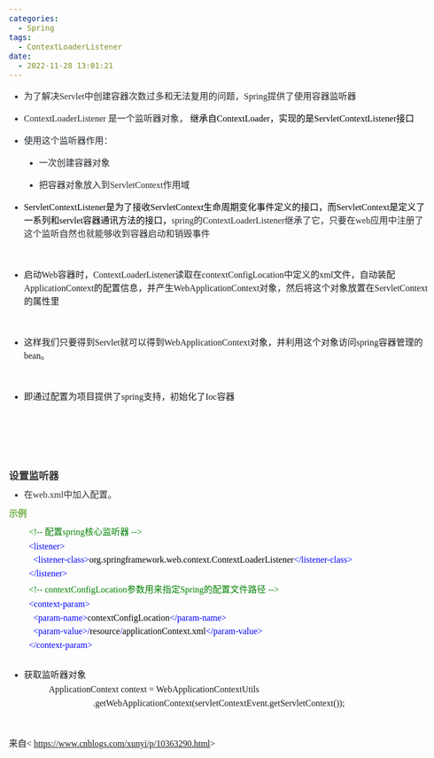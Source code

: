 ```yaml
---
categories:
  - Spring
tags:
  - ContextLoaderListener
date:
  - 2022-11-28 13:01:21
---
```


<body lang=zh-CN style='font-family:"Microsoft YaHei UI";font-size:12.0pt'>
<!--StartFragment-->

<div style='direction:ltr;border-width:100%'>

<div style='direction:ltr;margin-top:0in;margin-left:0in;width:7.9263in'>

<div style='direction:ltr;margin-top:0in;margin-left:0in;width:7.9263in'>

<ul type=disc style='direction:ltr;unicode-bidi:embed;margin-top:0in;
 margin-bottom:0in'>
 <li style='margin-top:0;margin-bottom:0;vertical-align:middle;margin-top:0pt;
     margin-bottom:12pt;color:#24292E'><span style='font-family:"Microsoft YaHei UI";
     font-size:12.0pt' lang=zh-CN>为了解决</span><span style='font-family:"Comic Sans MS";
     font-size:12.0pt' lang=en-US>Servlet</span><span style='font-family:"Microsoft YaHei UI";
     font-size:12.0pt' lang=zh-CN>中创建容器次数过多和无法复用的问题，</span><span
     style='font-family:"Comic Sans MS";font-size:12.0pt' lang=en-US>Spring</span><span
     style='font-family:"Microsoft YaHei UI";font-size:12.0pt' lang=zh-CN>提供了使用容器监听器</span></li>
 <li style='margin-top:0;margin-bottom:0;vertical-align:middle;margin-top:0pt;
     margin-bottom:12pt;color:#24292E'><span style='font-family:"Comic Sans MS";
     font-size:12.0pt;color:#24292E'>ContextLoaderListener </span><span
     style='font-family:"Microsoft YaHei UI";font-size:12.0pt;color:#24292E'>是一个监听器对象，
     </span><span style='font-family:"Microsoft YaHei UI";font-size:12.0pt;
     color:black'>继承自</span><span style='font-family:"Comic Sans MS";
     font-size:12.0pt;color:black'>ContextLoader</span><span style='font-family:
     "Microsoft YaHei UI";font-size:12.0pt;color:black'>，实现的是</span><span
     style='font-family:"Comic Sans MS";font-size:12.0pt;color:black'>ServletContextListener</span><span
     style='font-family:"Microsoft YaHei UI";font-size:12.0pt;color:black'>接口</span></li>
 <li style='margin-top:0;margin-bottom:0;vertical-align:middle;margin-top:0pt;
     margin-bottom:12pt;color:#24292E'><span style='font-family:"Microsoft YaHei UI";
     font-size:12.0pt'>使用这个监听器作用：</span></li>
 <ul type=disc style='direction:ltr;unicode-bidi:embed;margin-top:0in;
  margin-bottom:0in'>
  <li style='margin-top:0;margin-bottom:0;vertical-align:middle;margin-top:
      0pt;margin-bottom:12pt;color:#24292E'><span style='font-family:"Microsoft YaHei UI";
      font-size:12.0pt'>一次创建容器对象</span></li>
  <li style='margin-top:0;margin-bottom:0;vertical-align:middle;margin-top:
      0pt;margin-bottom:12pt;color:#24292E'><span style='font-family:"Microsoft YaHei UI";
      font-size:12.0pt'>把容器对象放入到</span><span style='font-family:"Comic Sans MS";
      font-size:12.0pt'>ServletContext</span><span style='font-family:"Microsoft YaHei UI";
      font-size:12.0pt'>作用域</span></li>
 </ul>
 <li style='margin-top:0;margin-bottom:0;vertical-align:middle;color:#24292E'><span
     style='font-family:"Comic Sans MS";font-size:12.0pt;color:black'>ServletContextListener</span><span
     style='font-family:"Microsoft YaHei UI";font-size:12.0pt;color:black'>是为了接收</span><span
     style='font-family:"Comic Sans MS";font-size:12.0pt;color:black'>ServletContext</span><span
     style='font-family:"Microsoft YaHei UI";font-size:12.0pt;color:black'>生命周期变化事件定义的接口，而</span><span
     style='font-family:"Comic Sans MS";font-size:12.0pt;color:black'>ServletContext</span><span
     style='font-family:"Microsoft YaHei UI";font-size:12.0pt;color:black'>是定义了一系列和</span><span
     style='font-family:"Comic Sans MS";font-size:12.0pt;color:black'>servlet</span><span
     style='font-family:"Microsoft YaHei UI";font-size:12.0pt;color:black'>容器通讯方法的接口，</span><span
     style='font-family:"Comic Sans MS";font-size:12.0pt;color:#24292E'>spring</span><span
     style='font-family:"Microsoft YaHei UI";font-size:12.0pt;color:#24292E'>的</span><span
     style='font-family:"Comic Sans MS";font-size:12.0pt;color:#24292E'>ContextLoaderListener</span><span
     style='font-family:"Microsoft YaHei UI";font-size:12.0pt;color:#24292E'>继承了它，只要在</span><span
     style='font-family:"Comic Sans MS";font-size:12.0pt;color:#24292E'>web</span><span
     style='font-family:"Microsoft YaHei UI";font-size:12.0pt;color:#24292E'>应用中注册了这个监听自然也就能够收到容器启动和销毁事件</span></li>
</ul>

<p style='margin-left:.375in;font-family:"Comic Sans MS";font-size:
12.0pt;color:#24292E'>&nbsp;</p>

<ul type=disc style='direction:ltr;unicode-bidi:embed;margin-top:0in;
 margin-bottom:0in'>
 <li style='margin-top:0;margin-bottom:0;vertical-align:middle'><span
     style='font-family:"Microsoft YaHei UI";font-size:12.0pt'>启动</span><span
     style='font-family:"Comic Sans MS";font-size:12.0pt'>Web</span><span
     style='font-family:"Microsoft YaHei UI";font-size:12.0pt'>容器时，</span><span
     style='font-family:"Comic Sans MS";font-size:12.0pt'>ContextLoaderListener</span><span
     style='font-family:"Microsoft YaHei UI";font-size:12.0pt'>读取在</span><span
     style='font-family:"Comic Sans MS";font-size:12.0pt'>contextConfigLocation</span><span
     style='font-family:"Microsoft YaHei UI";font-size:12.0pt'>中定义的</span><span
     style='font-family:"Comic Sans MS";font-size:12.0pt'>xml</span><span
     style='font-family:"Microsoft YaHei UI";font-size:12.0pt'>文件，自动装配</span><span
     style='font-family:"Comic Sans MS";font-size:12.0pt'>ApplicationContext</span><span
     style='font-family:"Microsoft YaHei UI";font-size:12.0pt'>的配置信息，并产生</span><span
     style='font-family:"Comic Sans MS";font-size:12.0pt'>WebApplicationContext</span><span
     style='font-family:"Microsoft YaHei UI";font-size:12.0pt'>对象，然后将这个对象放置在</span><span
     style='font-family:"Comic Sans MS";font-size:12.0pt'>ServletContext</span><span
     style='font-family:"Microsoft YaHei UI";font-size:12.0pt'>的属性里</span></li>
</ul>

<p style='margin-left:.375in;font-family:"Comic Sans MS";font-size:
12.0pt'>&nbsp;</p>

<ul type=disc style='direction:ltr;unicode-bidi:embed;margin-top:0in;
 margin-bottom:0in'>
 <li style='margin-top:0;margin-bottom:0;vertical-align:middle'><span
     style='font-family:"Microsoft YaHei UI";font-size:12.0pt'>这样我们只要得到</span><span
     style='font-family:"Comic Sans MS";font-size:12.0pt'>Servlet</span><span
     style='font-family:"Microsoft YaHei UI";font-size:12.0pt'>就可以得到</span><span
     style='font-family:"Comic Sans MS";font-size:12.0pt'>WebApplicationContext</span><span
     style='font-family:"Microsoft YaHei UI";font-size:12.0pt'>对象，并利用这个对象访问</span><span
     style='font-family:"Comic Sans MS";font-size:12.0pt'>spring</span><span
     style='font-family:"Microsoft YaHei UI";font-size:12.0pt'>容器管理的</span><span
     style='font-family:"Comic Sans MS";font-size:12.0pt'>bean</span><span
     style='font-family:"Microsoft YaHei UI";font-size:12.0pt'>。</span></li>
</ul>

<p style='margin-left:.375in;font-family:"Comic Sans MS";font-size:
12.0pt'>&nbsp;</p>

<ul type=disc style='direction:ltr;unicode-bidi:embed;margin-top:0in;
 margin-bottom:0in'>
 <li style='margin-top:0;margin-bottom:0;vertical-align:middle'><span
     style='font-family:"Microsoft YaHei UI";font-size:12.0pt'>即通过配置为项目提供了</span><span
     style='font-family:"Comic Sans MS";font-size:12.0pt'>spring</span><span
     style='font-family:"Microsoft YaHei UI";font-size:12.0pt'>支持，初始化了</span><span
     style='font-family:"Comic Sans MS";font-size:12.0pt'>Ioc</span><span
     style='font-family:"Microsoft YaHei UI";font-size:12.0pt'>容器</span></li>
</ul>

<p style='font-family:"Comic Sans MS";font-size:12.0pt'>&nbsp;</p>

<p style='margin-left:.375in;font-family:"Comic Sans MS";font-size:
12.0pt;color:#24292E'>&nbsp;</p>

<p style='font-family:"Comic Sans MS";font-size:12.0pt'>&nbsp;</p>

<p style='margin-top:7pt;margin-bottom:7pt;font-family:"Microsoft YaHei UI";
font-size:13.5pt;color:#333333'><span style='font-weight:bold'>设置监听器</span></p>

<ul type=disc style='direction:ltr;unicode-bidi:embed;margin-top:0in;
 margin-bottom:0in'>
 <li style='margin-top:0;margin-bottom:0;vertical-align:middle;margin-top:7pt;
     margin-bottom:7pt;color:#333333'><span style='font-family:"Microsoft YaHei UI";
     font-size:12.0pt'>在</span><span style='font-family:"Comic Sans MS";
     font-size:12.0pt'>web.xml</span><span style='font-family:"Microsoft YaHei UI";
     font-size:12.0pt'>中加入配置。</span></li>
</ul>

<p style='margin-top:7pt;margin-bottom:7pt;font-family:"Microsoft YaHei UI";
font-size:12.0pt;color:#70AD47'><span style='font-weight:bold'>示例</span></p>

<p style='margin-left:.375in;margin-top:5pt;margin-bottom:5pt;font-size:12.0pt;
color:green'><span style='font-family:"Comic Sans MS"'>&lt;!--</span><span
style='font-family:"Microsoft YaHei UI"'>&nbsp;配置</span><span style='font-family:
"Comic Sans MS"'>spring</span><span style='font-family:"Microsoft YaHei UI"'>核心监听器&nbsp;</span><span
style='font-family:"Comic Sans MS"'>--&gt;</span></p>

<p style='margin-left:.375in;margin-top:5pt;margin-bottom:5pt;font-family:"Comic Sans MS";
font-size:12.0pt;color:blue'>&lt;listener&gt;</p>

<p style='margin-left:.375in;margin-top:5pt;margin-bottom:5pt;font-size:12.0pt'><span
style='font-family:"Microsoft YaHei UI";color:black'>&nbsp;&nbsp;</span><span
style='font-family:"Comic Sans MS";color:blue'>&lt;listener-class&gt;</span><span
style='font-family:"Comic Sans MS";color:black'>org.springframework.web.context.ContextLoaderListener</span><span
style='font-family:"Comic Sans MS";color:blue'>&lt;/listener-class&gt;</span></p>

<p style='margin-left:.375in;margin-top:5pt;margin-bottom:5pt;font-family:"Comic Sans MS";
font-size:12.0pt;color:blue'>&lt;/listener&gt;</p>

<p style='margin-left:.375in;margin-top:5pt;margin-bottom:5pt;font-size:12.0pt;
color:green'><span style='font-family:"Comic Sans MS"'>&lt;!--</span><span
style='font-family:"Microsoft YaHei UI"'>&nbsp;</span><span style='font-family:
"Comic Sans MS"'>contextConfigLocation</span><span style='font-family:"Microsoft YaHei UI"'>参数用来指定</span><span
style='font-family:"Comic Sans MS"'>Spring</span><span style='font-family:"Microsoft YaHei UI"'>的配置文件路径&nbsp;</span><span
style='font-family:"Comic Sans MS"'>--&gt;</span></p>

<p style='margin-left:.375in;margin-top:5pt;margin-bottom:5pt;font-family:"Comic Sans MS";
font-size:12.0pt;color:blue'>&lt;context-param&gt;</p>

<p style='margin-left:.375in;margin-top:5pt;margin-bottom:5pt;font-size:12.0pt'><span
style='font-family:"Microsoft YaHei UI";color:black'>&nbsp;&nbsp;</span><span
style='font-family:"Comic Sans MS";color:blue'>&lt;param-name&gt;</span><span
style='font-family:"Comic Sans MS";color:black'>contextConfigLocation</span><span
style='font-family:"Comic Sans MS";color:blue'>&lt;/param-name&gt;</span></p>

<p style='margin-left:.375in;margin-top:5pt;margin-bottom:5pt;font-size:12.0pt'><span
style='font-family:"Microsoft YaHei UI";color:black' lang=zh-CN>&nbsp;&nbsp;</span><span
style='font-family:"Comic Sans MS";color:blue' lang=zh-CN>&lt;param-value&gt;/</span><span
style='font-family:"Comic Sans MS";color:black' lang=en-US>resource</span><span
style='font-family:"Comic Sans MS";color:blue' lang=zh-CN>/</span><span
style='font-family:"Comic Sans MS";color:black' lang=zh-CN>applicationContext.xml</span><span
style='font-family:"Comic Sans MS";color:blue' lang=zh-CN>&lt;/param-value&gt;</span></p>

<p style='margin-left:.375in;margin-top:5pt;margin-bottom:5pt;font-family:"Comic Sans MS";
font-size:12.0pt;color:blue'>&lt;/context-param&gt;</p>

<p style='margin-top:5pt;margin-bottom:5pt;font-family:"Comic Sans MS";
font-size:12.0pt;color:blue'>&nbsp;</p>

<ul type=disc style='direction:ltr;unicode-bidi:embed;margin-top:0in;
 margin-bottom:0in'>
 <li style='margin-top:0;margin-bottom:0;vertical-align:middle;margin-top:5pt;
     margin-bottom:5pt'><span style='font-family:"Microsoft YaHei UI";
     font-size:12.0pt'>获取监听器对象</span></li>
</ul>

<p style='margin-left:.75in;margin-top:5pt;margin-bottom:5pt;font-family:"Comic Sans MS";
font-size:12.0pt'>ApplicationContext context = WebApplicationContextUtils</p>

<p style='margin-left:.75in;margin-top:5pt;margin-bottom:5pt;font-family:"Comic Sans MS";
font-size:12.0pt'><span lang=en-US><span
style='mso-spacerun:yes'>                    </span></span><span lang=zh-CN>.getWebApplicationContext(servletContextEvent.getServletContext());</span></p>

<p style='font-family:"Comic Sans MS";font-size:12.0pt'>&nbsp;</p>

<p style='font-size:12.0pt'><span style='font-family:"Microsoft YaHei UI"'
lang=zh-CN>来自</span><span style='font-family:"Comic Sans MS"' lang=en-US>&lt; </span><a
href="https://www.cnblogs.com/xunyi/p/10363290.html"><span style='font-family:
"Comic Sans MS"' lang=zh-CN>https://www.cnblogs.com/xunyi/p/10363290.html</span></a><span
style='font-family:"Comic Sans MS"' lang=en-US>&gt;</span></p>

</div>

</div>

</div>

<!--EndFragment-->
</body>
